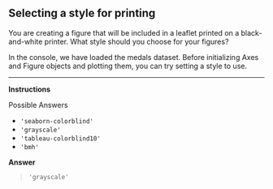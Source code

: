 ## Selecting a style for printing

You are creating a figure that will be included in a leaflet printed on a black-and-white printer. What style should you choose for your figures?

In the console, we have loaded the medals dataset. Before initializing Axes and Figure objects and plotting them, you can try setting a style to use.

<hr>

**Instructions**

Possible Answers

* `'seaborn-colorblind'`
* `'grayscale'`
* `'tableau-colorblind10'`
* `'bmh'`

**Answer**
> `'grayscale'`